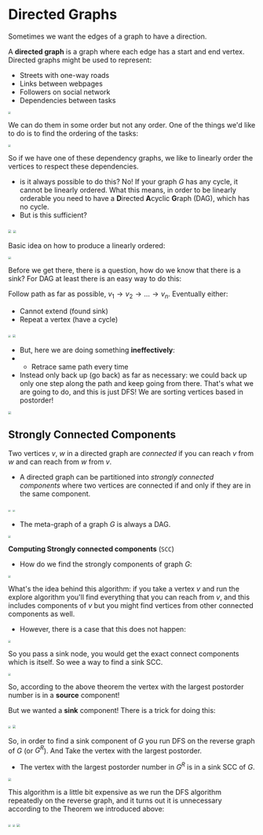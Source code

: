 # Directed Graphs

Sometimes we want the edges of a graph to have a direction.

A **directed graph** is a graph where each edge has a start and end vertex. Directed graphs might be used to represent:

* Streets with one-way roads
* Links between webpages
* Followers on social network
* Dependencies between tasks

<img src="assets/graph-01.png" style="zoom:30%"/>

We can do them in some order but not any order. One of the things we'd like to do is to find the ordering of the tasks:

<img src="assets/graph-02.png" style="zoom:30%"/>

So if we have one of these dependency graphs, we like to linearly order the vertices to respect these dependencies.

* is it always possible to do this? No! If your graph $G$ has any cycle, it cannot be linearly ordered. What this means, in order to be linearly orderable you need to have a **D**irected **A**cyclic **G**raph (DAG), which has no cycle.
* But is this sufficient?   

<img src="assets/graph-03.png" style="zoom:40%"/>

<img src="assets/graph-04.png" style="zoom:35%"/>

Basic idea on how to produce a linearly ordered:

<img src="assets/graph-05.png" style="zoom:35%"/>

Before we get there, there is a question, how do we know that there is a sink? For DAG at least there is an easy way to do this:

Follow path as far as possible, $v_1 \rightarrow v_2 \rightarrow \dots \rightarrow v_n$. Eventually either:

* Cannot extend (found sink)
* Repeat a vertex (have a cycle)

<img src="assets/graph-06.png" style="zoom:30%"/>

<img src="assets/graph-07.png" style="zoom:40%"/>

* But, here we are doing something **ineffectively**:
* * Retrace same path every time
* Instead only back up (go back) as far as necessary: we could back up only one step along the path and keep going from there. That's what we are going to do, and this is just DFS! We are sorting vertices based in postorder!

<img src="assets/graph-08.png" style="zoom:35%"/>

## Strongly Connected Components

Two vertices $v$, $w$ in a directed graph are *connected* if you can reach $v$ from $w$ and can reach from $w$ from $v$.

* A directed graph can be partitioned into *strongly connected components* where two vertices are connected if and only if they are in the same component.

<img src="assets/graph-09.png" style="zoom:30%"/>

<img src="assets/graph-10.png" style="zoom:30%"/>

* The meta-graph of a graph $G$ is always a DAG.

<img src="assets/graph-11.png" style="zoom:30%"/>

**Computing Strongly connected components** (`SCC`)

* How do we find the strongly components of  graph $G$:

<img src="assets/graph-12.png" style="zoom:30%"/>

What's the idea behind this algorithm: if you take a vertex $v$ and run the explore algorithm you'll find everything that you can reach from $v$, and this includes components of $v$ but you might find vertices from other connected components as well.

* However, there is a case that this does not happen:

<img src="assets/graph-13.png" style="zoom:30%"/>

So you pass a sink node, you would get the exact connect components which is itself. So wee a way to find a sink SCC.

<img src="assets/graph-14.png" style="zoom:30%"/>

So, according to the above theorem the vertex with the largest postorder number is in a **source** component!

But we wanted a **sink** component! There is a trick for doing this:

<img src="assets/graph-15.png" style="zoom:30%"/>

<img src="assets/graph-16.png" style="zoom:40%"/>

So, in order to find a sink component of $G$ you run DFS on the reverse graph of $G$ (or $G^R$). And Take the vertex with the largest postorder.

* The vertex with the largest postorder number in $G^R$ is in a sink SCC of $G$.

<img src="assets/graph-17.png" style="zoom:40%"/>

This algorithm is a little bit expensive as we run the DFS algorithm repeatedly on the reverse graph, and it turns out it is unnecessary according to the Theorem we introduced above:

<img src="assets/graph-18.png" style="zoom:30%"/>

<img src="assets/graph-19.png" style="zoom:30%"/>

<img src="assets/graph-20.png" style="zoom:40%"/>